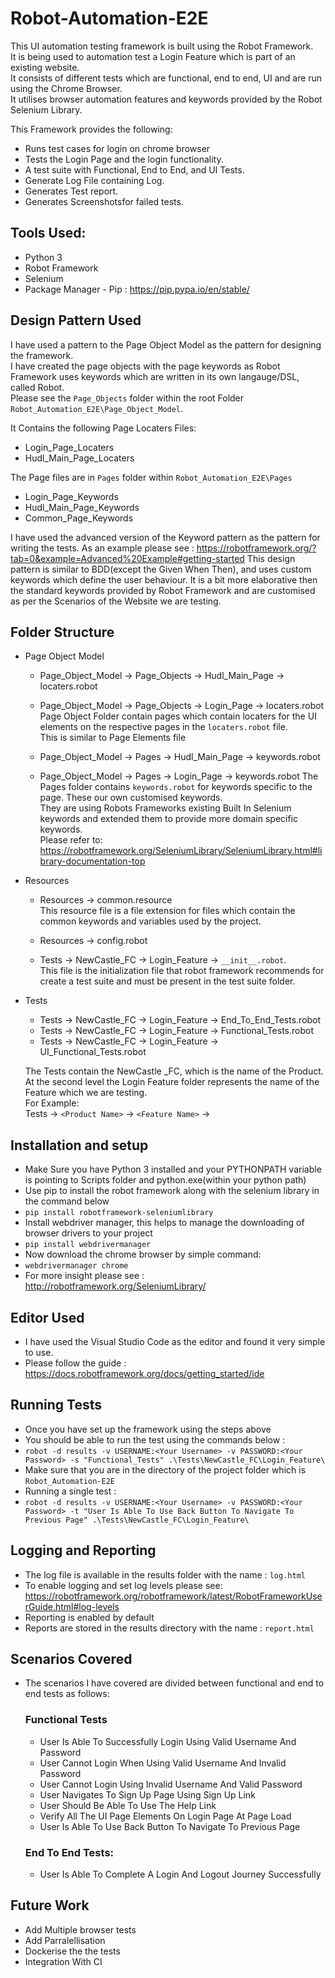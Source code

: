 # Robot-Automation-E2E
This UI automation testing framework is built using the Robot Framework.  
It is being used to automation test a Login Feature which is part of an existing website.  
It consists of different tests which are functional, end to end, UI and are run using the Chrome Browser.  
It utilises browser automation features and keywords provided by the Robot Selenium Library.

This Framework provides the following:
- Runs test cases for login on chrome browser
- Tests the Login Page and the login functionality.
- A test suite with Functional, End to End, and UI Tests.
- Generate Log File containing Log.
- Generates Test report.
- Generates Screenshotsfor failed tests.


## Tools Used:
- Python 3
- Robot Framework
- Selenium
- Package Manager - Pip : https://pip.pypa.io/en/stable/

## Design Pattern Used
  I have used a pattern to the Page Object Model as the pattern for designing the framework.  
  I have created the page objects with the page keywords as Robot Framework uses keywords which are written in its own langauge/DSL, called Robot.  
  Please see the `Page_Objects` folder within the root Folder `Robot_Automation_E2E\Page_Object_Model`.

  It Contains the following Page Locaters Files:

  - Login_Page_Locaters
  - Hudl_Main_Page_Locaters

  The Page files are in `Pages` folder within `Robot_Automation_E2E\Pages`
  - Login_Page_Keywords
  - Hudl_Main_Page_Keywords
  - Common_Page_Keywords

I have used the advanced version of the Keyword pattern as the pattern for writing the tests.
As an example please see : https://robotframework.org/?tab=0&example=Advanced%20Example#getting-started
This design pattern is similar to BDD(except the Given When Then), and uses custom keywords which define the user behaviour.
It is a bit more elaborative then the standard keywords provided by Robot Framework and are customised as per the Scenarios of the Website we are testing.

## Folder Structure
- Page Object Model  
  - Page_Object_Model -> Page_Objects -> Hudl_Main_Page -> locaters.robot  
  - Page_Object_Model -> Page_Objects -> Login_Page -> locaters.robot  
      Page Object Folder contain pages which contain locaters for the UI elements on the respective pages in the `locaters.robot` file.  
      This is similar to Page Elements file

  - Page_Object_Model -> Pages -> Hudl_Main_Page -> keywords.robot
  - Page_Object_Model -> Pages -> Login_Page -> keywords.robot
      The Pages folder contains `keywords.robot` for keywords specific to the page. These our own customised keywords.  
      They are using Robots Frameworks existing Built In Selenium keywords and extended them to provide more domain specific keywords.  
      Please refer to:
  https://robotframework.org/SeleniumLibrary/SeleniumLibrary.html#library-documentation-top

- Resources  
  - Resources -> common.resource  
    This resource file is a file extension for files which contain the common keywords and variables used by the project.

  - Resources -> config.robot  
  - Tests -> NewCastle_FC -> Login_Feature -> `__init__.robot`.  
      This file is the initialization file that robot framework recommends for create a test suite and must be present in the test suite folder.

- Tests
  - Tests -> NewCastle_FC -> Login_Feature -> End_To_End_Tests.robot  
  - Tests -> NewCastle_FC -> Login_Feature -> Functional_Tests.robot  
  - Tests -> NewCastle_FC -> Login_Feature -> UI_Functional_Tests.robot  

  The Tests contain the NewCastle _FC, which is the name of the Product.  
  At the second level the Login Feature folder represents the name of the Feature which we are testing.  
  For Example:  
  Tests -> `<Product Name>` -> `<Feature Name>` -> 

## Installation and setup  
- Make Sure you have Python 3 installed and your PYTHONPATH variable is pointing to Scripts folder and python.exe(within your python path) 
- Use pip to install the robot framework along with the selenium library in the command below
- `pip install robotframework-seleniumlibrary`
- Install webdriver manager, this helps to manage the downloading of browser drivers to your project 
- `pip install webdrivermanager` 
- Now download the chrome browser by simple command:
- `webdrivermanager chrome`
- For more insight please see : http://robotframework.org/SeleniumLibrary/

## Editor Used
- I have used the Visual Studio Code as the editor and found it very simple to use.
- Please follow the guide :
https://docs.robotframework.org/docs/getting_started/ide

## Running Tests
- Once you have set up the framework using the steps above
- You should be able to run the test using the commands below :
- `robot -d results -v USERNAME:<Your Username> -v PASSWORD:<Your Password> -s "Functional_Tests" .\Tests\NewCastle_FC\Login_Feature\`
- Make sure that you are in the directory of the project folder which is `Robot_Automation-E2E`
- Running a single test :
- `robot -d results -v USERNAME:<Your Username> -v PASSWORD:<Your Password> -t "User Is Able To Use Back Button To Navigate To Previous Page" .\Tests\NewCastle_FC\Login_Feature\`

## Logging and Reporting
- The log file is available in the results folder with the name : `log.html`
- To enable logging and set log levels please see: https://robotframework.org/robotframework/latest/RobotFrameworkUserGuide.html#log-levels
- Reporting is enabled by default
- Reports are stored in the results directory with the name : `report.html`

## Scenarios Covered
- The scenarios I have covered are divided between functional and end to end tests as follows:
  ### Functional Tests
    - User Is Able To Successfully Login Using Valid Username And Password
    - User Cannot Login When Using Valid Username And Invalid Password
    - User Cannot Login Using Invalid Username And Valid Password
    - User Navigates To Sign Up Page Using Sign Up Link
    - User Should Be Able To Use The Help Link
    - Verify All The UI Page Elements On Login Page At Page Load
    - User Is Able To Use Back Button To Navigate To Previous Page

  ### End To End Tests:
    - User Is Able To Complete A Login And Logout Journey Successfully 

## Future Work
  - Add Multiple browser tests
  - Add Parralellisation
  - Dockerise the the tests
  - Integration With CI